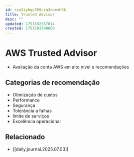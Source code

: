 ```yaml
---
id: rzu3iy6qp769cra3xoevh0k
title: Trusted Advisor
desc: ""
updated: 1751592367014
created: 1751591708660
---
```


# AWS Trusted Advisor

- Avaliação da conta AWS em alto nível e recomendações

## Categorias de recomendação

- Otimização de custos
- Performance
- Segurança
- Tolerância a falhas
- limite de serviços
- Excelência operacional

## Relacionado

- [[daily.journal.2025.07.03]]
